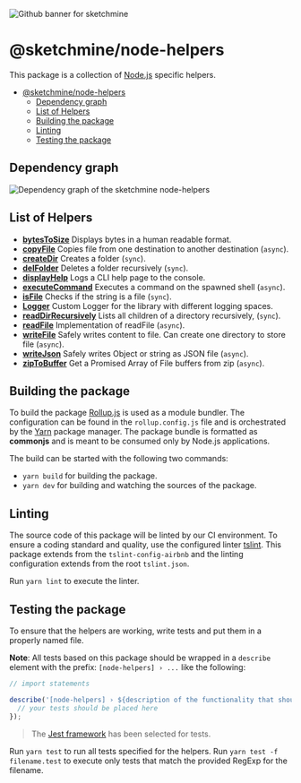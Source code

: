 ![Github banner for sketchmine](https://dt-cdn.net/images/github-banner-2x-1777-2b23e499af.png)

# @sketchmine/node-helpers

This package is a collection of [Node.js](https://nodejs.org/en/) specific helpers.

- [@sketchmine/node-helpers](#sketchminenode-helpers)
  - [Dependency graph](#dependency-graph)
  - [List of Helpers](#list-of-helpers)
  - [Building the package](#building-the-package)
  - [Linting](#linting)
  - [Testing the package](#testing-the-package)

## Dependency graph

![Dependency graph of the sketchmine  node-helpers](https://dt-cdn.net/images/node-helpers-3920-c6497126b4.png)

## List of Helpers

- **[bytesToSize](./src/bytes-to-size.ts)** Displays bytes in a human readable format.
- **[copyFile](./src/copy-file.ts)** Copies file from one destination to another destination (`async`).
- **[createDir](./src/create-dir.ts)** Creates a folder (`sync`).
- **[delFolder](./src/del-folder.ts)** Deletes a folder recursively (`sync`).
- **[displayHelp](./src/display-help.ts)** Logs a CLI help page to the console.
- **[executeCommand](./src/execute-command.ts)** Executes a command on the spawned shell (`async`).
- **[isFile](./src/is-file.ts)** Checks if the string is a file (`sync`).
- **[Logger](./src/logger.ts)** Custom Logger for the library with different logging spaces.
- **[readDirRecursively](./src/read-dir-recursivly.ts)** Lists all children of a directory recursively, (`sync`).
- **[readFile](./src/read-file.ts)** Implementation of readFile (`async`).
- **[writeFile](./src/write-file.ts)** Safely writes content to file. Can create one directory to store file (`async`).
- **[writeJson](./src/write-json.ts)** Safely writes Object or string as JSON file (`async`).
- **[zipToBuffer](./src/zip-to-buffer.ts)** Get a Promised Array of File buffers from zip (`async`).

## Building the package

To build the package [Rollup.js](https://rollupjs.org/guide/en) is used as a module bundler. The configuration can be found in the `rollup.config.js` file and is orchestrated by the [Yarn](https://yarnpkg.com/en/) package manager.
The package bundle is formatted as **commonjs** and is meant to be consumed only by Node.js applications.

The build can be started with the following two commands:

- `yarn build` for building the package.
- `yarn dev` for building and watching the sources of the package.

## Linting

The source code of this package will be linted by our CI environment. To ensure a coding standard and quality, use the configured linter [tslint](https://palantir.github.io/tslint/). This package extends from the `tslint-config-airbnb` and the linting configuration extends from the root `tslint.json`.

Run `yarn lint` to execute the linter.

## Testing the package

To ensure that the helpers are working, write tests and put them in a properly named file.

**Note**: All tests based on this package should be wrapped in a `describe` element with the prefix: `[node-helpers] › ...` like the following:

```typescript
// import statements

describe('[node-helpers] › ${description of the functionality that should be tested}', () => {
  // your tests should be placed here
});
```

> The [Jest framework](https://jestjs.io/) has been selected for tests.

Run `yarn test` to run all tests specified for the helpers. Run `yarn test -f filename.test` to execute only tests that match the provided RegExp for the filename.
